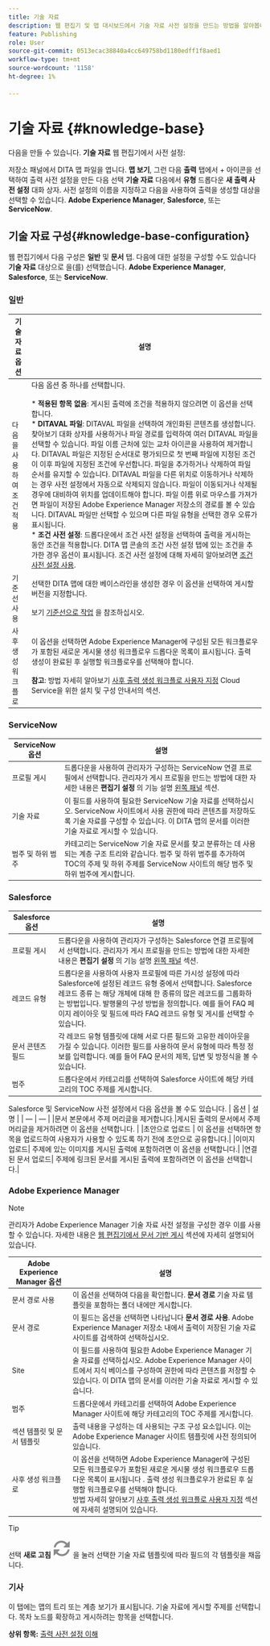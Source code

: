 ```yaml
---
title: 기술 자료
description: 웹 편집기 및 맵 대시보드에서 기술 자료 사전 설정을 만드는 방법을 알아봅니다. AEM Guides의 기술 자료 출력 사전 설정을 구성합니다.
feature: Publishing
role: User
source-git-commit: 0513ecac38840a4cc649758bd1180edff1f8aed1
workflow-type: tm+mt
source-wordcount: '1158'
ht-degree: 1%

---
```


# 기술 자료 {#knowledge-base}

다음을 만들 수 있습니다. **기술 자료** 웹 편집기에서 사전 설정:

저장소 패널에서 DITA 맵 파일을 엽니다. **맵 보기**, 그런 다음 **출력** 탭에서 + 아이콘을 선택하여 출력 사전 설정을 만든 다음 선택 **기술 자료** 다음에서 **유형** 드롭다운 **새 출력 사전 설정** 대화 상자. 사전 설정의 이름을 지정하고 다음을 사용하여 출력을 생성할 대상을 선택할 수 있습니다. **Adobe Experience Manager**, **Salesforce**, 또는 **ServiceNow**.




## 기술 자료 구성{#knowledge-base-configuration}


웹 편집기에서 다음 구성은 **일반** 및 **문서** 탭. 다음에 대한 설정을 구성할 수도 있습니다 **기술 자료** 대상으로 을(를) 선택했습니다. **Adobe Experience Manager**, **Salesforce**, 또는 **ServiceNow**.


### 일반

| 기술 자료 옵션 | 설명 |
| --- | --- |
| 다음을 사용하여 조건 적용 | 다음 옵션 중 하나를 선택합니다.<br><br>* **적용된 항목 없음**: 게시된 출력에 조건을 적용하지 않으려면 이 옵션을 선택합니다.<br>* **DITAVAL 파일**: DITAVAL 파일을 선택하여 개인화된 콘텐츠를 생성합니다. 찾아보기 대화 상자를 사용하거나 파일 경로를 입력하여 여러 DITAVAL 파일을 선택할 수 있습니다. 파일 이름 근처에 있는 교차 아이콘을 사용하여 제거합니다. DITAVAL 파일은 지정된 순서대로 평가되므로 첫 번째 파일에 지정된 조건이 이후 파일에 지정된 조건에 우선합니다. 파일을 추가하거나 삭제하여 파일 순서를 유지할 수 있습니다. DITAVAL 파일을 다른 위치로 이동하거나 삭제하는 경우 사전 설정에서 자동으로 삭제되지 않습니다. 파일이 이동되거나 삭제될 경우에 대비하여 위치를 업데이트해야 합니다. 파일 이름 위로 마우스를 가져가면 파일이 저장된 Adobe Experience Manager 저장소의 경로를 볼 수 있습니다. DITAVAL 파일만 선택할 수 있으며 다른 파일 유형을 선택한 경우 오류가 표시됩니다.<br>* **조건 사전 설정**: 드롭다운에서 조건 사전 설정을 선택하여 출력을 게시하는 동안 조건을 적용합니다. DITA 맵 콘솔의 조건 사전 설정 탭에 있는 조건을 추가한 경우 옵션이 표시됩니다. 조건 사전 설정에 대해 자세히 알아보려면 [조건 사전 설정 사용](generate-output-use-condition-presets.md#id1825FL004PN). |
| 기준선 사용 | 선택한 DITA 맵에 대한 베이스라인을 생성한 경우 이 옵션을 선택하여 게시할 버전을 지정합니다.<br><br>보기 [기준선으로 작업](generate-output-use-baseline-for-publishing.md#id1825FI0J0PF) 을 참조하십시오. |
| 사후 생성 워크플로 | 이 옵션을 선택하면 Adobe Experience Manager에 구성된 모든 워크플로우가 포함된 새로운 게시물 생성 워크플로우 드롭다운 목록이 표시됩니다. 출력 생성이 완료된 후 실행할 워크플로우를 선택해야 합니다.<br><br>**참고**: 방법 자세히 알아보기 [사후 출력 생성 워크플로 사용자 지정](../cs-install-guide/customize-workflows.md#id17A6GI004Y4) Cloud Service을 위한 설치 및 구성 안내서의 섹션. |

### ServiceNow

| ServiceNow 옵션 | 설명 |
| --- | --- |
| 프로필 게시 | 드롭다운을 사용하여 관리자가 구성하는 ServiceNow 연결 프로필에서 선택합니다. 관리자가 게시 프로필을 만드는 방법에 대한 자세한 내용은 **편집기 설정** 의 기능 설명 [왼쪽 패널](./web-editor-features.md#id2051EA0M0HS) 섹션. |
| 기술 자료 | 이 필드를 사용하여 필요한 ServiceNow 기술 자료를 선택하십시오. ServiceNow 사이트에서 사용 권한에 따라 콘텐츠를 저장하도록 기술 자료를 구성할 수 있습니다. 이 DITA 맵의 문서를 이러한 기술 자료로 게시할 수 있습니다. |
| 범주 및 하위 범주 | 카테고리는 ServiceNow 기술 자료 문서를 찾고 분류하는 데 사용되는 계층 구조 트리와 같습니다. 범주 및 하위 범주를 추가하여 TOC의 주제 및 하위 주제를 ServiceNow 사이트의 해당 범주 및 하위 범주에 게시합니다. |

### Salesforce

| Salesforce 옵션 | 설명 |
| --- | --- |
| 프로필 게시 | 드롭다운을 사용하여 관리자가 구성하는 Salesforce 연결 프로필에서 선택합니다. 관리자가 게시 프로필을 만드는 방법에 대한 자세한 내용은 **편집기 설정** 의 기능 설명 [왼쪽 패널](./web-editor-features.md#id2051EA0M0HS) 섹션. |
| 레코드 유형 | 드롭다운을 사용하여 사용자 프로필에 따른 가시성 설정에 따라 Salesforce에 설정된 레코드 유형 중에서 선택합니다. Salesforce 레코드 종류 는 해당 개체에 대해 한 종류의 많은 레코드를 그룹화하는 방법입니다. 발행물의 구성 방법을 정의합니다. 예를 들어 FAQ 페이지 레이아웃 및 필드에 따라 FAQ 레코드 유형 및 게시를 선택할 수 있습니다. |
| 문서 콘텐츠 필드 | 각 레코드 유형 템플릿에 대해 서로 다른 필드와 고유한 레이아웃을 가질 수 있습니다. 이러한 필드를 사용하여 문서 유형에 따라 특정 정보를 입력합니다. 예를 들어 FAQ 문서의 제목, 답변 및 방정식을 볼 수 있습니다. |
| 범주 | 드롭다운에서 카테고리를 선택하여 Salesforce 사이트에 해당 카테고리의 TOC 주제를 게시합니다. |

Salesforce 및 ServiceNow 사전 설정에서 다음 옵션을 볼 수도 있습니다. | 옵션 | 설명 | | — | — | |문서 본문에서 주제 머리글을 제거합니다.|게시된 출력의 문서에서 주제 머리글을 제거하려면 이 옵션을 선택합니다. | |초안으로 업로드 | 이 옵션을 선택하면 항목을 업로드하여 사용자가 사용할 수 있도록 하기 전에 초안으로 공유합니다.| |이미지 업로드| 주제에 있는 이미지를 게시된 출력에 포함하려면 이 옵션을 선택합니다.| |연결된 문서 업로드| 주제에 링크된 문서를 게시된 출력에 포함하려면 이 옵션을 선택합니다.|


### Adobe Experience Manager

>[!NOTE]
>
>관리자가 Adobe Experience Manager 기술 자료 사전 설정을 구성한 경우 이를 사용할 수 있습니다. 자세한 내용은 [웹 편집기에서 문서 기반 게시](../install-guide/configure-article-based-publishing.md) 섹션에 자세히 설명되어 있습니다.

| Adobe Experience Manager 옵션 | 설명 |
| --- | --- |
| 문서 경로 사용 | 이 옵션을 선택하여 다음을 확인합니다. **문서 경로** 기술 자료 템플릿을 포함하는 폴더 내에만 게시합니다. |
| 문서 경로 | 이 필드는 옵션을 선택하면 나타납니다 **문서 경로 사용**. Adobe Experience Manager 저장소 내에서 출력이 저장된 기술 자료 사이트를 검색하여 선택하십시오. |
| Site | 이 필드를 사용하여 필요한 Adobe Experience Manager 기술 자료를 선택하십시오. Adobe Experience Manager 사이트에서 지식 베이스를 구성하여 권한에 따라 콘텐츠를 저장할 수 있습니다. 이 DITA 맵의 문서를 이러한 기술 자료로 게시할 수 있습니다. |
| 범주 | 드롭다운에서 카테고리를 선택하여 Adobe Experience Manager 사이트에 해당 카테고리의 TOC 주제를 게시합니다. |
| 섹션 템플릿 및 문서 템플릿 | 출력 내용을 구성하는 데 사용되는 구조 구성 요소입니다. 이는 Adobe Experience Manager 사이트 템플릿에 사전 정의되어 있습니다. |
| 사후 생성 워크플로 | 이 옵션을 선택하면 Adobe Experience Manager에 구성된 모든 워크플로우가 포함된 새로운 게시물 생성 워크플로우 드롭다운 목록이 표시됩니다 . 출력 생성 워크플로우가 완료된 후 실행할 워크플로우를 선택해야 합니다.<br>방법 자세히 알아보기 [사후 출력 생성 워크플로 사용자 지정](../install-guide/customize-workflows.md#id17A6GI004Y4) 섹션에 자세히 설명되어 있습니다. |
>[!TIP]
> 
>선택 **새로 고침** ![새로 고침 아이콘](images/navtitle-refresh-icon.svg) 을 눌러 선택한 기술 자료 템플릿에 따라 필드의 각 템플릿을 채웁니다.

### 기사

이 탭에는 맵의 트리 또는 계층 보기가 표시됩니다. 기술 자료에 게시할 주제를 선택합니다. 목차 노드를 확장하고 게시하려는 항목을 선택합니다.

**상위 항목:** [출력 사전 설정 이해](generate-output-understand-presets.md)
